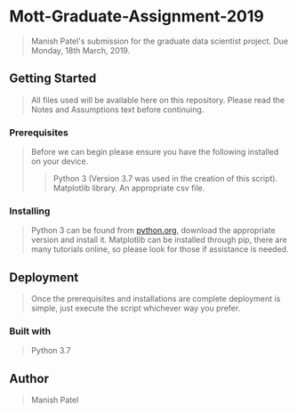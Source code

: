 # **Mott-Graduate-Assignment-2019**
>Manish Patel's submission for the graduate data scientist project. 
>Due Monday, 18th March, 2019.
## **Getting Started**
>All files used will be available here on this repository. Please read the Notes and Assumptions text before continuing.
### **Prerequisites**
>Before we can begin please ensure you have the following installed on your device.  
>>Python 3 (Version 3.7 was used in the creation of this script).
>>Matplotlib library.
>>An appropriate csv file.
### **Installing**
>Python 3 can be found from [python.org](python.org), download the appropriate version and install it.
>Matplotlib can be installed through pip, there are many tutorials online, so please look for those if assistance is needed.
## **Deployment**
>Once the prerequisites and installations are complete deployment is simple, just execute the script whichever way you prefer.
### **Built with**
>Python 3.7
## **Author**
>Manish Patel
